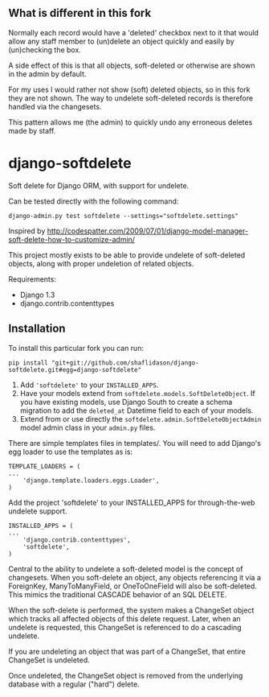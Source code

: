 ## What is different in this fork

Normally each record would have a 'deleted' checkbox next to it that would
allow any staff member to (un)delete an object quickly and easily by
(un)checking the box.

A side effect of this is that all objects, soft-deleted or otherwise are shown
in the admin by default.

For my uses I would rather not show (soft) deleted objects, so in this fork they
are not shown. The way to undelete soft-deleted records is therefore handled via
the changesets.

This pattern allows me (the admin) to quickly undo any erroneous deletes made
by staff.

# django-softdelete

Soft delete for Django ORM, with support for undelete.

Can be tested directly with the following command:

    django-admin.py test softdelete --settings="softdelete.settings"

Inspired by http://codespatter.com/2009/07/01/django-model-manager-soft-delete-how-to-customize-admin/

This project mostly exists to be able to provide undelete of soft-deleted objects, along with proper
undeletion of related objects.

Requirements:

 * Django 1.3
 * django.contrib.contenttypes

## Installation

To install this particular fork you can run:

    pip install "git+git://github.com/shaflidason/django-softdelete.git#egg=django-softdelete"

 1. Add `'softdelete'` to your `INSTALLED_APPS`.
 2. Have your models extend from `softdelete.models.SoftDeleteObject`. If you have existing models,
use Django South to create a schema migration to add the `deleted_at` Datetime field to each
of your models.
 3. Extend from or use directly the `softdelete.admin.SoftDeleteObjectAdmin` model admin
class in your `admin.py` files.

There are simple templates files in templates/.  You will need to add Django's
egg loader to use the templates as is:

    TEMPLATE_LOADERS = (
    ...
        'django.template.loaders.eggs.Loader',
    )

Add the project 'softdelete' to your INSTALLED_APPS for 
through-the-web undelete support.

    INSTALLED_APPS = (
    ...
        'django.contrib.contenttypes',
        'softdelete',
    )

Central to the ability to undelete a soft-deleted model is the concept of changesets.  When you
soft-delete an object, any objects referencing it via a ForeignKey, ManyToManyField, or OneToOneField will
also be soft-deleted.  This mimics the traditional CASCADE behavior of an SQL DELETE.

When the soft-delete is performed, the system makes a ChangeSet object which tracks all affected objects of
this delete request.  Later, when an undelete is requested, this ChangeSet is referenced to do a cascading 
undelete.

If you are undeleting an object that was part of a ChangeSet, that entire ChangeSet is undeleted.  

Once undeleted, the ChangeSet object is removed from the underlying database with a regular ("hard") delete.
